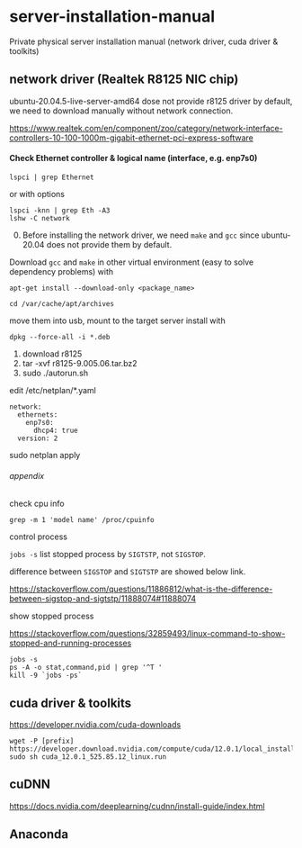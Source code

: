 # server-installation-manual
Private physical server installation manual (network driver, cuda driver &amp; toolkits)

## network driver (Realtek R8125 NIC chip)
ubuntu-20.04.5-live-server-amd64 dose not provide r8125 driver by default, we need to download manually without network connection.

<https://www.realtek.com/en/component/zoo/category/network-interface-controllers-10-100-1000m-gigabit-ethernet-pci-express-software>

#### Check Ethernet controller & logical name (interface, e.g. enp7s0)

```
lspci | grep Ethernet
```
or with options
```
lspci -knn | grep Eth -A3
lshw -C network
```

0. Before installing the network driver, we need `make` and `gcc` since ubuntu-20.04 does not provide them by default.

Download `gcc` and `make` in other virtual environment (easy to solve dependency problems) with 

    apt-get install --download-only <package_name>

    cd /var/cache/apt/archives

move them into usb, mount to the target server install with

    dpkg --force-all -i *.deb

1. download r8125
2. tar -xvf r8125-9.005.06.tar.bz2
3. sudo ./autorun.sh

edit /etc/netplan/*.yaml

```
network:
  ethernets:
    enp7s0:
      dhcp4: true
  version: 2
```

sudo netplan apply


###### appendix
check cpu info

    grep -m 1 'model name' /proc/cpuinfo

control process

`jobs -s` list stopped process by `SIGTSTP`, not `SIGSTOP`.

difference between `SIGSTOP` and `SIGTSTP` are showed below link.

<https://stackoverflow.com/questions/11886812/what-is-the-difference-between-sigstop-and-sigtstp/11888074#11888074>

show stopped process

<https://stackoverflow.com/questions/32859493/linux-command-to-show-stopped-and-running-processes>

```
jobs -s
ps -A -o stat,command,pid | grep '^T '
kill -9 `jobs -ps`
```

## cuda driver & toolkits
<https://developer.nvidia.com/cuda-downloads>

```
wget -P [prefix] https://developer.download.nvidia.com/compute/cuda/12.0.1/local_installers/cuda_12.0.1_525.85.12_linux.run
sudo sh cuda_12.0.1_525.85.12_linux.run
```

## cuDNN
<https://docs.nvidia.com/deeplearning/cudnn/install-guide/index.html>

## Anaconda
